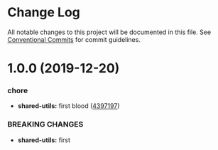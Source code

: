 # Change Log

All notable changes to this project will be documented in this file.
See [Conventional Commits](https://conventionalcommits.org) for commit guidelines.

# 1.0.0 (2019-12-20)

### chore

- **shared-utils:** first blood ([4397197](https://github.com/jsany/any/commit/4397197c4b4ee5e30109668464419b65f911368e))

### BREAKING CHANGES

- **shared-utils:** first
